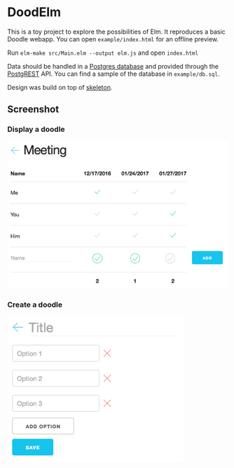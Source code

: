 # DoodElm

This is a toy project to explore the possibilities of Elm. It reproduces a
basic Doodle webapp. You can open `example/index.html` for an offline preview.

Run `elm-make src/Main.elm --output elm.js` and open `index.html`

Data should be handled in a [Postgres database](https://www.postgresql.org) and
provided through the [PostgREST](http://postgrest.com) API. You can find a
sample of the database in `example/db.sql`.

Design was build on top of [skeleton](http://getskeleton.com).

## Screenshot

### Display a doodle

![Display a doodle screenshot](media/show.png)

### Create a doodle

![Create a doodle screenshot](media/create.png)
